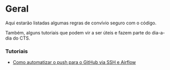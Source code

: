 # Geral

Aqui estarão listadas algumas regras de convívio seguro com o código.

Também, alguns tutoriais que podem vir a ser úteis e fazem parte do dia-a-dia do CTS.

### Tutoriais
- [Como automatizar o push para o GitHub via SSH e Airflow](https://github.com/CTS-FGV/geral/blob/master/tutoriais.md)
